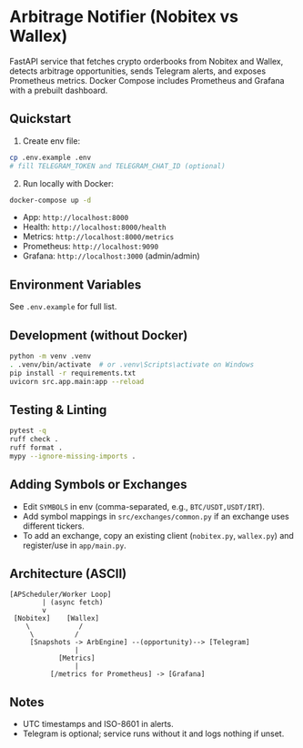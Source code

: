 # Arbitrage Notifier (Nobitex vs Wallex)

FastAPI service that fetches crypto orderbooks from Nobitex and Wallex, detects arbitrage opportunities, sends Telegram alerts, and exposes Prometheus metrics. Docker Compose includes Prometheus and Grafana with a prebuilt dashboard.

## Quickstart

1. Create env file:

```bash
cp .env.example .env
# fill TELEGRAM_TOKEN and TELEGRAM_CHAT_ID (optional)
```

2. Run locally with Docker:

```bash
docker-compose up -d
```

- App: `http://localhost:8000`
- Health: `http://localhost:8000/health`
- Metrics: `http://localhost:8000/metrics`
- Prometheus: `http://localhost:9090`
- Grafana: `http://localhost:3000` (admin/admin)

## Environment Variables

See `.env.example` for full list.

## Development (without Docker)

```bash
python -m venv .venv
. .venv/bin/activate  # or .venv\Scripts\activate on Windows
pip install -r requirements.txt
uvicorn src.app.main:app --reload
```

## Testing & Linting

```bash
pytest -q
ruff check .
ruff format .
mypy --ignore-missing-imports .
```

## Adding Symbols or Exchanges

- Edit `SYMBOLS` in env (comma-separated, e.g., `BTC/USDT,USDT/IRT`).
- Add symbol mappings in `src/exchanges/common.py` if an exchange uses different tickers.
- To add an exchange, copy an existing client (`nobitex.py`, `wallex.py`) and register/use in `app/main.py`.

## Architecture (ASCII)

```
[APScheduler/Worker Loop]
        | (async fetch)
        v
 [Nobitex]    [Wallex]
    \            /
     \          /
     [Snapshots -> ArbEngine] --(opportunity)--> [Telegram]
                |
            [Metrics]
                |
          [/metrics for Prometheus] -> [Grafana]
```

## Notes

- UTC timestamps and ISO-8601 in alerts.
- Telegram is optional; service runs without it and logs nothing if unset.
